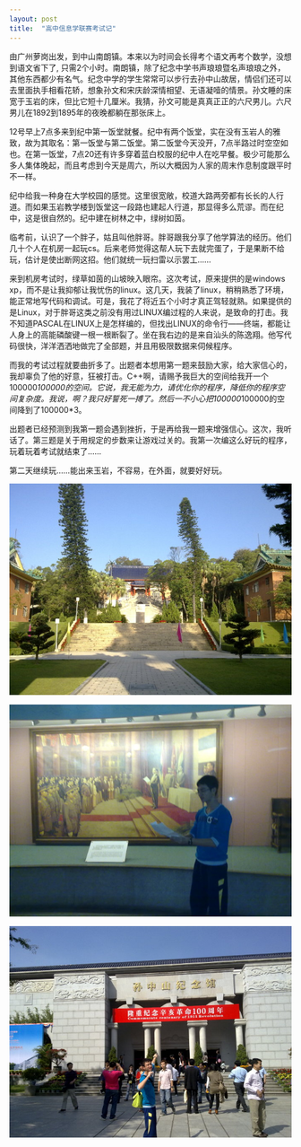 ```yaml
---
layout: post
title:  "高中信息学联赛考试记"
---
```


由广州萝岗出发，到中山南朗镇。本来以为时间会长得考个语文再考个数学，没想到语文省下了, 只需2个小时。南朗镇，除了纪念中学书声琅琅暨名声琅琅之外，其他东西都少有名气。纪念中学的学生常常可以步行去孙中山故居，情侣们还可以去里面执手相看花轿，想象孙文和宋庆龄深情相望、无语凝噎的情景。孙文睡的床宽于玉岩的床，但比它短十几厘米。我猜，孙文可能是真真正正的六尺男儿。六尺男儿在1892到1895年的夜晚都躺在那张床上。

12号早上7点多来到纪中第一饭堂就餐。纪中有两个饭堂，实在没有玉岩人的雅致，故为其取名：第一饭堂与第二饭堂。第二饭堂今天没开，7点半路过时空空如也。在第一饭堂，7点20还有许多穿着蓝白校服的纪中人在吃早餐。极少可能那么多人集体晚起，而且考虑到今天是周六，所以大概因为人家的周末作息制度跟平时不一样。

纪中给我一种身在大学校园的感觉。这里很宽敞，校道大路两旁都有长长的人行道。而如果玉岩教学楼到饭堂这一段路也建起人行道，那显得多么荒谬。而在纪中，这是很自然的。纪中建在树林之中，绿树如茵。

临考前，认识了一个胖子，姑且叫他胖哥。胖哥跟我分享了他学算法的经历。他们几十个人在机房一起玩cs。后来老师觉得这帮人玩下去就完蛋了，于是果断不给玩，估计是使出断网这招。他们就统一玩扫雷以示罢工……

来到机房考试时，绿草如茵的山坡映入眼帘。这次考试，原来提供的是windows xp，而不是让我抑郁让我忧伤的linux。这几天，我装了linux，稍稍熟悉了环境，能正常地写代码和调试。可是，我花了将近五个小时才真正驾轻就熟。如果提供的是Linux，对于胖哥这类之前没有用过LINUX编过程的人来说，是致命的打击。我不知道PASCAL在LINUX上是怎样编的，但找出LINUX的命令行——终端，都能让人身上的高能磷酸键一根一根断裂了。坐在我右边的是来自汕头的陈逸翔。他写代码很快，洋洋洒洒地做完了全部题，并且用极限数据来伺候程序。

而我的考试过程就要曲折多了。出题者本想用第一题来鼓励大家，给大家信心的，我却辜负了他的好意，狂被打击。C++啊，请赐予我巨大的空间给我开一个100000*100000的空间。它说，我无能为力，请优化你的程序，降低你的程序空间复杂度。我说，啊？我只好誓死一搏了。然后一不小心把100000*100000的空间降到了100000*3。

出题者已经预测到我第一题会遇到挫折，于是再给我一题来增强信心。这次，我听话了。第三题是关于用规定的步数来让游戏过关的。我第一次编这么好玩的程序，玩着玩着考试就结束了……

第二天继续玩……能出来玉岩，不容易，在外面，就要好好玩。

![](assets/images/noip/noip0.jpg)

![](assets/images/noip/noip1.jpg)

![](assets/images/noip/noip2.jpg)